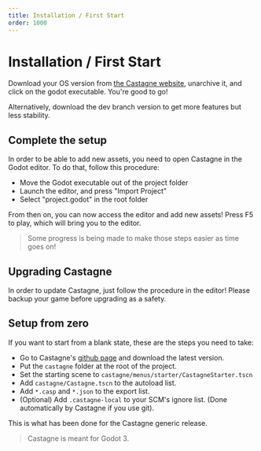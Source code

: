 ```yaml
---
title: Installation / First Start
order: 1000
---
```


# Installation / First Start

Download your OS version from [the Castagne website](http://castagneengine.com), unarchive it, and click on the godot executable. You're good to go!

Alternatively, download the dev branch version to get more features but less stability.

## Complete the setup

In order to be able to add new assets, you need to open Castagne in the Godot editor. To do that, follow this procedure:
- Move the Godot executable out of the project folder
- Launch the editor, and press "Import Project"
- Select "project.godot" in the root folder

From then on, you can now access the editor and add new assets! Press F5 to play, which will bring you to the editor.

> Some progress is being made to make those steps easier as time goes on!

## Upgrading Castagne

In order to update Castagne, just follow the procedure in the editor! Please backup your game before upgrading as a safety.

<!-- TODO Links -->
<!--If a new version of Castagne is out and you want to upgrade it, just follow this procedure:
- Backup or version your current project as a safety measure.
- Go to Castagne's [github page](https://github.com/panthavma/castagne) and download the latest version.
- Read the changelogs to see if anything needs your attention (mostly true for the early versions of Castagne)
- Replace your `castagne` folder with the new one.

If there were no breaking changes in the last version, you should be good to go!

You may also download the development version from the [dev branch](https://github.com/panthavma/castagne/tree/dev), but as the name implies it won't be tested as much.-->

## Setup from zero

If you want to start from a blank state, these are the steps you need to take:
- Go to Castagne's [github page]() and download the latest version.
- Put the `castagne` folder at the root of the project.
- Set the starting scene to `castagne/menus/starter/CastagneStarter.tscn`
- Add `castagne/Castagne.tscn` to the autoload list.
- Add `*.casp` and `*.json` to the export list.
- (Optional) Add `.castagne-local` to your SCM's ignore list. (Done automatically by Castagne if you use git).

This is what has been done for the Castagne generic release.

> Castagne is meant for Godot 3.
